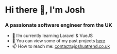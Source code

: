 # Hi there 👋, I'm Josh

### A passionate software engineer from the UK

- 🌱 I’m currently learning Laravel & VueJS
- 🔭 You can view some of my past projects [here](https://joshuatrend.co.uk/projects)
- 📫 How to reach me: contact@joshuatrend.co.uk
